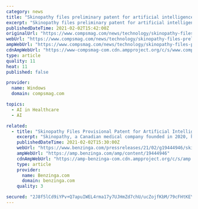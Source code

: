 ```yaml
---
category: news
title: "Skinopathy files preliminary patent for artificial intelligence and augmented reality Technology that will lead to skin cancer"
excerpt: "Skinopathy files preliminary patent for artificial intelligence and augmented reality Technology that will lead to skin cancer TORONTO,"
publishedDateTime: 2021-02-02T15:42:00Z
originalUrl: "https://www.compsmag.com/news/technology/skinopathy-files-preliminary-patent-for-artificial-intelligence-and-augmented-reality-technology-that-will-lead-to-skin-cancer/"
webUrl: "https://www.compsmag.com/news/technology/skinopathy-files-preliminary-patent-for-artificial-intelligence-and-augmented-reality-technology-that-will-lead-to-skin-cancer/"
ampWebUrl: "https://www.compsmag.com/news/technology/skinopathy-files-preliminary-patent-for-artificial-intelligence-and-augmented-reality-technology-that-will-lead-to-skin-cancer/amp/"
cdnAmpWebUrl: "https://www-compsmag-com.cdn.ampproject.org/c/s/www.compsmag.com/news/technology/skinopathy-files-preliminary-patent-for-artificial-intelligence-and-augmented-reality-technology-that-will-lead-to-skin-cancer/amp/"
type: article
quality: 11
heat: 11
published: false

provider:
  name: Windows
  domain: compsmag.com

topics:
  - AI in Healthcare
  - AI

related:
  - title: "Skinopathy Files Provisional Patent for Artificial Intelligence and Augmented Reality Powered Technology that will Guide Skin Cancer Surgeries"
    excerpt: "Skinopathy, a Canadian medical company founded in 2020, has filed a provisional patent with the United States Patent and"
    publishedDateTime: 2021-02-02T15:30:00Z
    webUrl: "https://www.benzinga.com/pressreleases/21/02/g19444946/skinopathy-files-provisional-patent-for-artificial-intelligence-and-augmented-reality-powered-tech"
    ampWebUrl: "https://amp.benzinga.com/amp/content/19444946"
    cdnAmpWebUrl: "https://amp-benzinga-com.cdn.ampproject.org/c/s/amp.benzinga.com/amp/content/19444946"
    type: article
    provider:
      name: Benzinga.com
      domain: benzinga.com
    quality: 3

secured: "2J8f5lCd9iYPv+Q7apuIWEL4rma17y7UJHmZd7chU/ucZojfKbM/79cFHtKEY+BdqnGwj5daZ+C3vHPgUJlaFGVXDYKw74vCmBOQkx5RYv0XV6etLI+LAZp/vvLa0UKpX1fN+MlSriTfpJzO/1Lh2bZt7eMWGF5BnsdSo0udvER/mNZqry7W7T6kV2vsu7DjoHel5Or+21xx9GN2vOpUPf5PapC+TVig7eZxmE3W3XLvajp3Mz6mRZygNBRyMkXjdcrGFONnINJoT/3KlpPX0WdSW03Vz0no/OCMl58Fp+BKBcLjJ11YMOnHAbY/cJiAEXljrqfU5lMKOy9D4qeVxbt0O6s353KLXPZnp2CGhJ8=;LzKy0JqiBpFZCQBEf5QVNw=="
---
```


